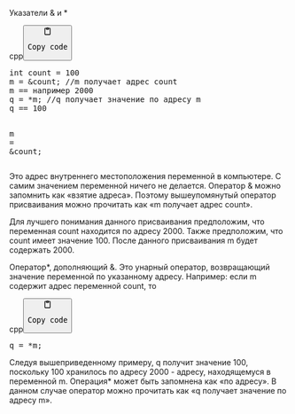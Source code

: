 <p>Указатели
&amp; и *</p>
<div class="code-element"><div class="lang-line"><text>cpp</text><button class="copy-button" onclick="copyCode(this)"><svg aria-hidden="true" xmlns="http://www.w3.org/2000/svg" width="16" height="16" fill="none" viewBox="0 0 24 24"><path stroke="currentColor" stroke-linecap="round" stroke-linejoin="round" stroke-width="2" d="M15 4h3a1 1 0 0 1 1 1v15a1 1 0 0 1-1 1H6a1 1 0 0 1-1-1V5a1 1 0 0 1 1-1h3m0 3h6m-5-4v4h4V3h-4Z"/></svg><pre>Copy code</pre></button></div><div class="code"><div class="highlight"><pre><span></span><span class="kt">int</span><span class="w"> </span><span class="n">count</span><span class="w"> </span><span class="o">=</span><span class="w"> </span><span class="mi">100</span>
<span class="n">m</span><span class="w"> </span><span class="o">=</span><span class="w"> </span><span class="o">&amp;</span><span class="n">count</span><span class="p">;</span><span class="w"> </span><span class="c1">//m получает адрес count</span>
<span class="n">m</span><span class="w"> </span><span class="o">==</span><span class="w"> </span><span class="n">например</span><span class="w"> </span><span class="mi">2000</span>
<span class="n">q</span><span class="w"> </span><span class="o">=</span><span class="w"> </span><span class="o">*</span><span class="n">m</span><span class="p">;</span><span class="w"> </span><span class="c1">//q получает значение по адресу m</span>
<span class="n">q</span><span class="w"> </span><span class="o">==</span><span class="w"> </span><span class="mi">100</span>

<span class="n">m</span><span class="w"> </span><span class="o">=</span><span class="w"> </span><span class="o">&amp;</span><span class="n">count</span><span class="p">;</span>
</pre></div></div></div>

<p>Это адрес внутреннего местоположения переменной в компьютере.
С самим значением переменной ничего не делается.
Оператор &amp; можно запомнить как «взятие адреса».
Поэтому вышеупомянутый оператор присваивания можно прочитать как «m получает адрес count».</p>
<p>Для лучшего понимания данного присваивания предположим, 
что переменная count находится по адресу 2000. 
Также предположим, что count имеет значение 100. 
После данного присваивания m будет содержать 2000. </p>
<p>Оператор*, дополняющий &amp;. Это унарный оператор, возвращающий значение переменной по указанному адресу.
Например: если m содержит адрес переменной count, то</p>
<div class="code-element"><div class="lang-line"><text>cpp</text><button class="copy-button" onclick="copyCode(this)"><svg aria-hidden="true" xmlns="http://www.w3.org/2000/svg" width="16" height="16" fill="none" viewBox="0 0 24 24"><path stroke="currentColor" stroke-linecap="round" stroke-linejoin="round" stroke-width="2" d="M15 4h3a1 1 0 0 1 1 1v15a1 1 0 0 1-1 1H6a1 1 0 0 1-1-1V5a1 1 0 0 1 1-1h3m0 3h6m-5-4v4h4V3h-4Z"/></svg><pre>Copy code</pre></button></div><div class="code"><div class="highlight"><pre><span></span><span class="n">q</span><span class="w"> </span><span class="o">=</span><span class="w"> </span><span class="o">*</span><span class="n">m</span><span class="p">;</span>
</pre></div></div></div>

<p>Следуя вышеприведенному примеру, q получит значение 100, 
поскольку 100 хранилось по адресу 2000 - адресу, находящемуся в переменной m.
Операция* может быть запомнена как «по адресу».
В данном случае оператор можно прочитать как «q получает значение по адресу m».</p>